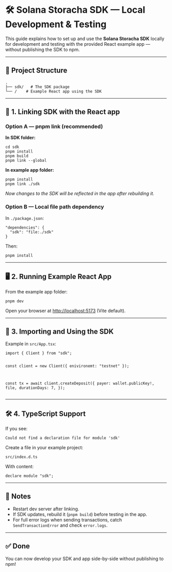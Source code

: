 <h1>🛠️ Solana Storacha SDK — Local Development &amp; Testing</h1>

<p>
This guide explains how to set up and use the <strong>Solana Storacha SDK</strong> locally for development and testing with the provided React example app —
without publishing the SDK to npm.
</p>

<hr />

<h2>📂 Project Structure</h2>
<pre><code>.
├── sdk/   # The SDK package
└── /    # Example React app using the SDK
</code></pre>

<hr />

<h2>🔗 1. Linking SDK with the React app</h2>

<h3>Option A — <strong>pnpm link</strong> (recommended)</h3>
<p><strong>In SDK folder:</strong></p>
<pre><code>cd sdk
pnpm install
pnpm build
pnpm link --global
</code></pre>

<p><strong>In example app folder:</strong></p>
<pre><code>pnpm install
pnpm link ./sdk
</code></pre>

<p><em>Now changes to the SDK will be reflected in the app after rebuilding it.</em></p>

<h3>Option B — Local file path dependency</h3>
<p>In <code>./package.json</code>:</p>
<pre><code>"dependencies": {
  "sdk": "file:./sdk"
}
</code></pre>
<p>Then:</p>
<pre><code>pnpm install
</code></pre>

<hr />

<h2>🖥️ 2. Running Example React App</h2>
<p>From the example app folder:</p>
<pre><code>pnpm dev
</code></pre>
<p>Open your browser at <a href="http://localhost:5173" target="_blank">http://localhost:5173</a> (Vite default).</p>

<hr />

<h2>🧩 3. Importing and Using the SDK</h2>
<p>Example in <code>src/App.tsx</code>:</p>
<pre><code>import { Client } from "sdk";

const client = new Client({
  enivironemt: "testnet"
});

const tx = await client.createDeposit({
  payer: wallet.publicKey!,
  file,
  durationDays: 7,
});
</code></pre>

<hr />

<h2>🛠️ 4. TypeScript Support</h2>
<p>If you see:</p>
<pre><code>Could not find a declaration file for module 'sdk'
</code></pre>
<p>Create a file in your example project:</p>
<pre><code>src/index.d.ts
</code></pre>
<p>With content:</p>
<pre><code>declare module "sdk";
</code></pre>

<hr />

<h2>📌 Notes</h2>
<ul>
  <li>Restart dev server after linking.</li>
  <li>If SDK updates, rebuild it (<code>pnpm build</code>) before testing in the app.</li>
  <li>For full error logs when sending transactions, catch <code>SendTransactionError</code> and check <code>error.logs</code>.</li>
</ul>

<hr />

<h2>✅ Done</h2>
<p>You can now develop your SDK and app side-by-side without publishing to npm!</p>
